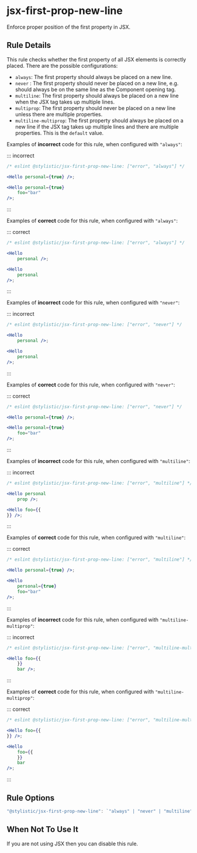 # jsx-first-prop-new-line

Enforce proper position of the first property in JSX.

## Rule Details

This rule checks whether the first property of all JSX elements is correctly placed. There are the possible configurations:

- `always`: The first property should always be placed on a new line.
- `never` : The first property should never be placed on a new line, e.g. should always be on the same line as the Component opening tag.
- `multiline`: The first property should always be placed on a new line when the JSX tag takes up multiple lines.
- `multiprop`: The first property should never be placed on a new line unless there are multiple properties.
- `multiline-multiprop`: The first property should always be placed on a new line if the JSX tag takes up multiple lines and there are multiple properties. This is the `default` value.

Examples of **incorrect** code for this rule, when configured with `"always"`:

::: incorrect

```jsx
/* eslint @stylistic/jsx-first-prop-new-line: ["error", "always"] */

<Hello personal={true} />;

<Hello personal={true}
    foo="bar"
/>;
```

:::

Examples of **correct** code for this rule, when configured with `"always"`:

::: correct

```jsx
/* eslint @stylistic/jsx-first-prop-new-line: ["error", "always"] */

<Hello
    personal />;

<Hello
    personal
/>;
```

:::

Examples of **incorrect** code for this rule, when configured with `"never"`:

::: incorrect

```jsx
/* eslint @stylistic/jsx-first-prop-new-line: ["error", "never"] */

<Hello
    personal />;

<Hello
    personal
/>;
```

:::

Examples of **correct** code for this rule, when configured with `"never"`:

::: correct

```jsx
/* eslint @stylistic/jsx-first-prop-new-line: ["error", "never"] */

<Hello personal={true} />;

<Hello personal={true}
    foo="bar"
/>;
```

:::

Examples of **incorrect** code for this rule, when configured with `"multiline"`:

::: incorrect

```jsx
/* eslint @stylistic/jsx-first-prop-new-line: ["error", "multiline"] */

<Hello personal
    prop />;

<Hello foo={{
}} />;
```

:::

Examples of **correct** code for this rule, when configured with `"multiline"`:

::: correct

```jsx
/* eslint @stylistic/jsx-first-prop-new-line: ["error", "multiline"] */

<Hello personal={true} />;

<Hello
    personal={true}
    foo="bar"
/>;
```

:::

Examples of **incorrect** code for this rule, when configured with `"multiline-multiprop"`:

::: incorrect

```jsx
/* eslint @stylistic/jsx-first-prop-new-line: ["error", "multiline-multiprop"] */

<Hello foo={{
    }}
    bar />;
```

:::

Examples of **correct** code for this rule, when configured with `"multiline-multiprop"`:

::: correct

```jsx
/* eslint @stylistic/jsx-first-prop-new-line: ["error", "multiline-multiprop"] */

<Hello foo={{
}} />;

<Hello
    foo={{
    }}
    bar
/>;
```

:::

## Rule Options

```jsx
"@stylistic/jsx-first-prop-new-line": `"always" | "never" | "multiline" | "multiprop" | "multiline-multiprop"`
```

## When Not To Use It

If you are not using JSX then you can disable this rule.
